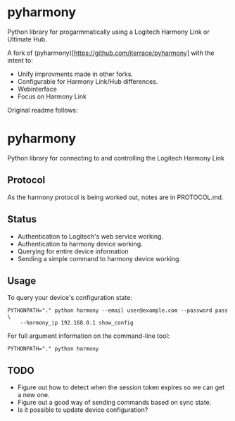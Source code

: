 pyharmony
=======

Python library for progarmmatically using a Logitech Harmony Link or Ultimate Hub.

A fork of (pyharmony)[https://github.com/jterrace/pyharmony] with the intent to:
- Unify improvments made in other forks.
- Configurable for Harmony Link/Hub differences.
- Webinterface
- Focus on Harmony Link

Original readme follows:

pyharmony
=========

Python library for connecting to and controlling the Logitech Harmony Link

Protocol
--------

As the harmony protocol is being worked out, notes are in PROTOCOL.md.

Status
------

* Authentication to Logitech's web service working.
* Authentication to harmony device working.
* Querying for entire device information
* Sending a simple command to harmony device working.

Usage
-----

To query your device's configuration state:

    PYTHONPATH="." python harmony --email user@example.com --password pass \
        --harmony_ip 192.168.0.1 show_config

For full argument information on the command-line tool:

    PYTHONPATH="." python harmony

TODO
----

* Figure out how to detect when the session token expires so we can get a new
  one.
* Figure out a good way of sending commands based on sync state.
* Is it possible to update device configuration?
